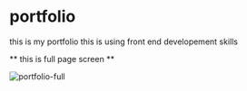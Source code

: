 # portfolio

this is my portfolio this is using front end developement skills


** this is full page screen **

![portfolio-full](https://user-images.githubusercontent.com/94475130/176016108-d9617b7f-8a78-43ae-9da5-1b945ecdd05a.png)
